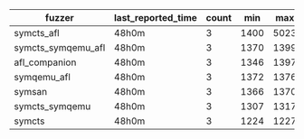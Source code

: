 | fuzzer             | last_reported_time | count  | min   | max   | mean          | median     |
| ------------------ | ------------------ | ------ | ----- | ----- | ------------- | ---------- |
| symcts_afl         | 48h0m              | 3      | 1400  | 5023  | 2609.333333   | 1405.0     |
| symcts_symqemu_afl | 48h0m              | 3      | 1370  | 1399  | 1380.666667   | 1373.0     |
| afl_companion      | 48h0m              | 3      | 1346  | 1397  | 1371.666667   | 1372.0     |
| symqemu_afl        | 48h0m              | 3      | 1372  | 1376  | 1373.333333   | 1372.0     |
| symsan             | 48h0m              | 3      | 1366  | 1370  | 1367.666667   | 1367.0     |
| symcts_symqemu     | 48h0m              | 3      | 1307  | 1317  | 1310.666667   | 1308.0     |
| symcts             | 48h0m              | 3      | 1224  | 1227  | 1225.000000   | 1224.0     |
